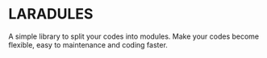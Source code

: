 LARADULES
=======
A simple library to split your codes into modules. Make your codes become flexible, easy to maintenance and coding faster.